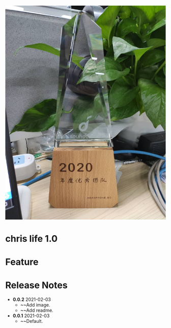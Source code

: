 ![](https://github.com/chris-wuyefu/Life/blob/master/image/202122-14051.jpeg)  

chris life 1.0
=========================

Feature
=========================

Release Notes
=========================
- **0.0.2**  2021-02-03
	- ~~Add image.
	- ~~Add readme.
- **0.0.1**  2021-02-03
	- ~~Default.
